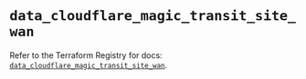 # `data_cloudflare_magic_transit_site_wan`

Refer to the Terraform Registry for docs: [`data_cloudflare_magic_transit_site_wan`](https://registry.terraform.io/providers/cloudflare/cloudflare/5.2.0/docs/data-sources/magic_transit_site_wan).
